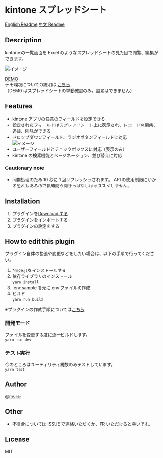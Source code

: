 # kintone スプレッドシート

[English Readme](https://github.com/mura-/kintone-spreadsheet/README-en.md)
[中文 Readme](https://github.com/mura-/kintone-spreadsheet/README-zh.md)

## Description

kintone の一覧画面を Excel のようなスプレッドシートの見た目で閲覧、編集ができます。

![イメージ](https://raw.githubusercontent.com/mura-/kintone-spreadsheet-no-longer-maintained/master/image.gif)

[DEMO](https://dev-demo.cybozu.com/k/39/)  
デモ環境についての説明は [こちら](https://cybozudev.zendesk.com/hc/ja/articles/208217653)  
（DEMO はスプレッドシートの挙動確認のみ。設定はできません）

## Features

- kintone アプリの任意のフィールドを設定できる
- 設定されたフィールドはスプレッドシート上に表示され、レコードの編集、追加、削除ができる
- ドロップダウンフィールド、ラジオボタンフィールドに対応  
  ![イメージ](https://raw.githubusercontent.com/mura-/kintone-spreadsheet-no-longer-maintained/master/dropdown.gif)
- ユーザーフィールドとチェックボックスに対応（表示のみ）
- kintone の検索機能とページネーション、並び替えに対応

### Cautionary note

- 同期処理のため 10 秒に 1 回リフレッシュされます。
  API の使用制限にかかる恐れもあるので長時間の開きっぱなしはオススメしません。

## Installation

1. プラグインを[Download する](https://github.com/mura-/kintone-spreadsheet/releases/)
1. プラグインを[インポートする](https://help.cybozu.com/ja/k/admin/plugin.html)
1. プラグインの設定をする

## How to edit this plugin

プラグイン自体の拡張や変更などをしたい場合は、以下の手順で行ってください。

1. [Node.js](https://nodejs.org/en/)をインストールする
1. 依存ライブラリのインストール  
   `yarn install`
1. .env.sample を元に.env ファイルの作成
1. ビルド  
   `yarn run build`

※プラグインの作成手順については[こちら](https://cybozudev.zendesk.com/hc/ja/articles/203455680-kintone-%E3%83%97%E3%83%A9%E3%82%B0%E3%82%A4%E3%83%B3%E9%96%8B%E7%99%BA%E6%89%8B%E9%A0%86)

### 開発モード

ファイルを変更する度に逐一ビルドします。  
`yarn run dev`

### テスト実行

今のところはユーティリティ関数のみテストしています。  
`yarn test`

## Author

[@mura-](https://www.facebook.com/kazuki.murahama)

## Other

- 不具合については ISSUE で連絡いただくか、PR いただけると幸いです。

## License

MIT
